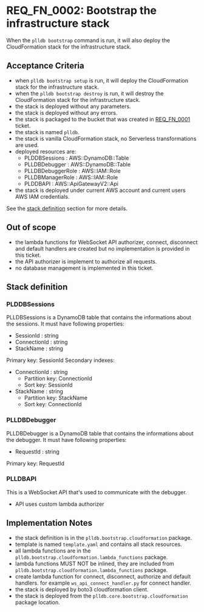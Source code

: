 # REQ_FN_0002: Bootstrap the infrastructure stack

When the `plldb bootstrap` command is run, it will also deploy the CloudFormation stack for the infrastructure stack.

## Acceptance Criteria

- when `plldb bootstrap setup` is run, it will deploy the CloudFormation stack for the infrastructure stack.
- when the `plldb bootstrap destroy` is run, it will destroy the CloudFormation stack for the infrastructure stack.
- the stack is deployed without any parameters.
- the stack is deployed without any errors.
- the stack is packaged to the bucket that was created in [REQ_FN_0001](./req_fn_0001.md) ticket.
- the stack is named `plldb`.
- the stack is vanilla CloudFormation stack, no Serverless transformations are used.
- deployed resources are:
  - PLDDBSessions : AWS::DynamoDB::Table
  - PLLDBDebugger : AWS::DynamoDB::Table
  - PLLDBDebuggerRole : AWS::IAM::Role
  - PLLDBManagerRole : AWS::IAM::Role
  - PLDDBAPI : AWS::ApiGatewayV2::Api
- the stack is deployed under current AWS account and current users AWS IAM credentials.

See the [stack definition](#stack-definition) section for more details.

## Out of scope

- the lambda functions for WebSocket API authorizer, connect, disconnect and default handlers are created but no implementation is provided in this ticket.
- the API authorizer is implement to authorize all requests.
- no database management is implemented in this ticket.

## Stack definition

### PLDDBSessions

PLLDBSessions is a DynamoDB table that contains the informations about the sessions.
It must have following properties:
- SessionId : string
- ConnectionId : string
- StackName : string

Primary key: SessionId
Secondary indexes:
- ConnectionId : string
  - Partition key: ConnectionId
  - Sort key: SessionId
- StackName : string
  - Partition key: StackName
  - Sort key: ConnectionId

### PLLDBDebugger

PLLDBDebugger is a DynamoDB table that contains the informations about the debugger.
It must have following properties:
- RequestId : string

Primary key: RequestId

### PLLDBAPI

This is a WebSocket API that's used to communicate with the debugger.

- API uses custom lambda authorizer

## Implementation Notes

- the stack definition is in the `plldb.bootstrap.cloudformation` package.
- template is named `template.yaml` and contains all stack resources.
- all lambda functions are in the `plldb.bootstrap.cloudformation.lambda_functions` package.
- lambda functions MUST NOT be inlined, they are included from `plldb.bootstrap.cloudformation.lambda_functions` package.
- create lambda function for connect, disconnect, authorize and default handlers. for example `ws_api_connect_handler.py` for connect handler.
- the stack is deployed by boto3 cloudformation client.
- the stack is deployed from the `plldb.core.bootstrap.cloudformation` package location.

